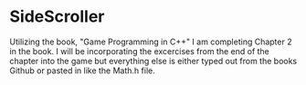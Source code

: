 # SideScroller
Utilizing the book, "Game Programming in C++" I am completing Chapter 2 in the book. I will be incorporating the excercises from the end of the chapter into the game but everything else is either typed out from the books Github or pasted in like the Math.h file.
